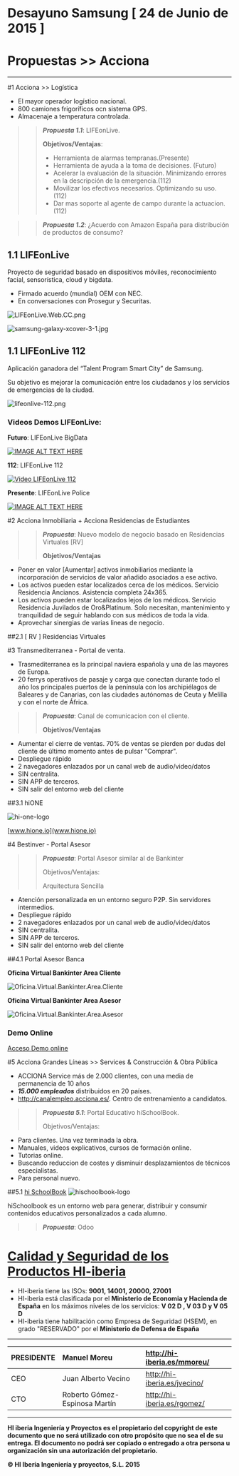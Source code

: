 # Desayuno Samsung [ 24 de Junio de 2015 ]
# Propuestas >> Acciona
----------------------------------


#1 Acciona >> Logística

- El mayor operador logístico nacional.
- 800 camiones frigoríficos ocn sistema GPS.
- Almacenaje a temperatura controlada.

>> ***Propuesta 1.1***: LIFEonLive.
>>
>> **Objetivos/Ventajas**:
>>
>> - Herramienta de alarmas tempranas.(Presente)
>> - Herramienta de ayuda a la toma de decisiones. (Futuro)
>> - Acelerar la evaluación de la situación. Minimizando errores en la descripción de la emergencia.(112)
>> - Movilizar los efectivos necesarios. Optimizando su uso. (112)
>> - Dar mas soporte al agente de campo durante la actuacion. (112)


>> ***Propuesta 1.2***: ¿Acuerdo con Amazon España para distribución de productos de consumo?


## 1.1  LIFEonLive

Proyecto de seguridad basado en dispositivos móviles, reconocimiento facial, sensorística, cloud y bigdata.

- Firmado acuerdo (mundial) OEM con NEC.
- En conversaciones con Prosegur y Securitas.


![LIFEonLive.Web.CC.png](https://dl.dropboxusercontent.com/u/1551037/LIFEonLive.Web.CC.png "LIFEonLive.Web.CC")


![samsung-galaxy-xcover-3-1.jpg](https://dl.dropboxusercontent.com/u/1551037/samsung-galaxy-xcover-3-1.jpg "samsung-galaxy-xcover-3-1.jpg")


## 1.1 LIFEonLive 112

Aplicación ganadora del “Talent Program Smart City” de Samsung.

Su  objetivo es mejorar la comunicación entre los ciudadanos y los servicios de emergencias de la ciudad.


![lifeonlive-112.png](https://dl.dropboxusercontent.com/u/1551037/lifeonlive-112.png "lifeonlive-112.png")

### Videos Demos LIFEonLive:

**Futuro**: LIFEonLive BigData

[![IMAGE ALT TEXT HERE](http://img.youtube.com/vi/18scSqTae80/0.jpg)](https://www.youtube.com/watch?v=18scSqTae80)

**112**: LIFEonLive 112

[![Video LIFEonLive 112]()](https://www.youtube.com/watch?v=1r-eYFMfhis)


**Presente**: LIFEonLive Police

[![IMAGE ALT TEXT HERE](http://img.youtube.com/vi/dWWogCLGnAg/0.jpg)](http://www.youtube.com/watch?v=dWWogCLGnAg)



#2 Acciona Inmobiliaria + Acciona Residencias de Estudiantes

>> ***Propuesta***: Nuevo modelo de negocio basado en Residencias Virtuales [RV]
>>
>>**Objetivos/Ventajas**
>>
- Poner en valor [Aumentar] activos inmobiliarios mediante la incorporación de servicios de valor añadido asociados a ese activo. 
- Los activos pueden estar localizados cerca de los médicos. Servicio Residencia Ancianos. Asistencia completa 24x365.
- Los activos pueden estar localizados lejos de los médicos. Servicio Residencia Juvilados de Oro&Platinum. Solo necesitan, mantenimiento y tranquilidad de seguir hablando con sus médicos de toda la vida.
- Aprovechar sinergias de varias lineas de negocio.


##2.1 [ RV ] Residencias Virtuales


#3 Transmediterranea - Portal de venta.
 
 - Trasmediterranea es la principal naviera española y una de las mayores de Europa.
 - 20 ferrys operativos de pasaje y carga que conectan durante todo el año los principales puertos de la península con los archipiélagos de Baleares y de Canarias, con las ciudades autónomas de Ceuta y Melilla y con el norte de África. 
 
>> ***Propuesta***: Canal de comunicacion con el cliente.
>>
>> **Objetivos/Ventajas**
>>
- Aumentar el cierre de ventas. 70% de ventas se pierden por dudas del cliente de último momento antes de pulsar "Comprar". 
- Despliegue rápido
- 2 navegadores enlazados por un canal web de audio/video/datos
- SIN centralita.
- SIN APP de terceros.
- SIN salir del entorno web del cliente


##3.1 hiONE 	

![hi-one-logo](https://dl.dropboxusercontent.com/u/1551037/logo-hiOne.png "hiONE")

[www.hione.io](www.hione.io)


#4 Bestinver - Portal Asesor
>> ***Propuesta***: Portal Asesor similar al de Bankinter
>>
>> Objetivos/Ventajas:
>>
>>Arquitectura Sencilla
>>
- Atención personalizada en un entorno seguro P2P. Sin servidores intermedios.
- Despliegue rápido
- 2 navegadores enlazados por un canal web de audio/video/datos
- SIN centralita.
- SIN APP de terceros.
- SIN salir del entorno web del cliente



##4.1 Portal Asesor Banca

**Oficina Virtual Bankinter Area Cliente**

![Oficina.Virtual.Bankinter.Area.Cliente](https://dl.dropboxusercontent.com/u/1551037/Oficina.Virtual.Bankinter.Area.Cliente.png "Oficina.Virtual.Bankinter.Area.Cliente")

**Oficina Virtual Bankinter Area Asesor**

![Oficina.Virtual.Bankinter.Area.Asesor](https://dl.dropboxusercontent.com/u/1551037/Oficina.Virtual.Bankinter.Area.Asesor.png "Oficina.Virtual.Bankinter.Area.Asesor")

### Demo Online
[Acceso Demo online](http://escritoriovirtual.hi-iberia.es:1339/)


#5 Acciona Grandes Líneas >> Services & Construcción & Obra Pública

- ACCIONA Service más de 2.000 clientes, con una media de permanencia de 10 años
 - ***15.000 empleados*** distribuidos en 20 países.
 - http://canalempleo.acciona.es/. Centro de entrenamiento a candidatos.
 
>> ***Propuesta 5.1***: Portal Educativo hiSchoolBook.
>> 
>> Objetivos/Ventajas:
>>
- Para clientes. Una vez terminada la obra.
- Manuales, videos explicativos, cursos de formación online.
- Tutorias online. 
- Buscando reduccion de costes y disminuir desplazamientos de técnicos especialistas.
 - Para personal nuevo.
 
 
##5.1 [hi SchoolBook](#hi-schoolbook)
![hischoolbook-logo](https://dl.dropboxusercontent.com/u/1551037/HiShoolBook-logo.png "Hischoolbook")

hiSchoolbook es un entorno web para generar, distribuir y consumir contenidos educativos personalizados a cada alumno. 




>> ***Propuesta***: Odoo





# [Calidad y Seguridad de los Productos HI-iberia](#calidad-y-seguridad-de-los-productos-hi-iberia)

+ HI-iberia tiene las ISOs: **9001, 14001, 20000, 27001**
+ HI-iberia está clasificada por el **Ministerio de Economia y Hacienda de España** en los máximos niveles de los servicios: **V 02 D , V 03 D y V 05 D**
+ HI-iberia tiene habilitación como Empresa de Seguridad (HSEM), en grado "RESERVADO" por el **Ministerio de Defensa de España**

***



|PRESIDENTE  | Manuel Moreu   | http://hi-iberia.es/mmoreu/|
|:----|:---------------------|:-----------------------------|
|CEO  | Juan Alberto Vecino   | http://hi-iberia.es/jvecino/ |
|CTO |Roberto Gómez-Espinosa Martín | http://hi-iberia.es/rgomez/ |


***
**HI iberia Ingeniería y Proyectos es el propietario del copyright de este documento que no será utilizado con otro propósito que no sea el de su entrega. El documento no podrá ser copiado o entregado a otra persona u organización sin una autorización del propietario.**




**© HI Iberia Ingeniería y proyectos, S.L. 2015**